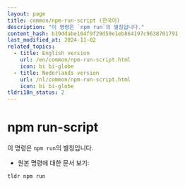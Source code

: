 ```yaml
---
layout: page
title: common/npm-run-script (한국어)
description: "이 명령은 `npm run`의 별칭입니다."
content_hash: b19ddabe104f9f29d59e1eb864197c9638701791
last_modified_at: 2024-11-02
related_topics:
  - title: English version
    url: /en/common/npm-run-script.html
    icon: bi bi-globe
  - title: Nederlands version
    url: /nl/common/npm-run-script.html
    icon: bi bi-globe
tldri18n_status: 2
---
```

# npm run-script

이 명령은 `npm run`의 별칭입니다.

- 원본 명령에 대한 문서 보기:

`tldr npm run`

